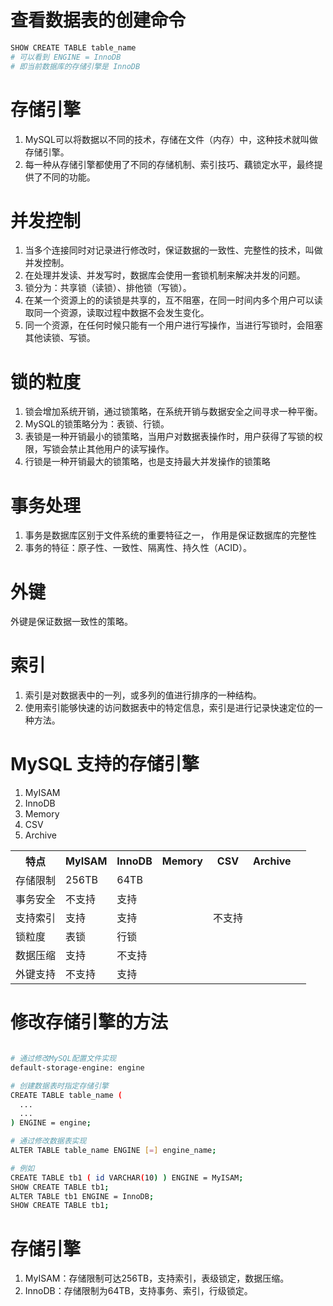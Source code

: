 # 查看数据表的创建命令
``` bash
SHOW CREATE TABLE table_name
# 可以看到 ENGINE = InnoDB
# 即当前数据库的存储引擎是 InnoDB
```

# 存储引擎
1. MySQL可以将数据以不同的技术，存储在文件（内存）中，这种技术就叫做存储引擎。
2. 每一种从存储引擎都使用了不同的存储机制、索引技巧、藕锁定水平，最终提供了不同的功能。

# 并发控制
1. 当多个连接同时对记录进行修改时，保证数据的一致性、完整性的技术，叫做并发控制。
2. 在处理并发读、并发写时，数据库会使用一套锁机制来解决并发的问题。
3. 锁分为：共享锁（读锁）、排他锁（写锁）。
4. 在某一个资源上的的读锁是共享的，互不阻塞，在同一时间内多个用户可以读取同一个资源，读取过程中数据不会发生变化。
5. 同一个资源，在任何时候只能有一个用户进行写操作，当进行写锁时，会阻塞其他读锁、写锁。

# 锁的粒度
1. 锁会增加系统开销，通过锁策略，在系统开销与数据安全之间寻求一种平衡。
2. MySQL的锁策略分为：表锁、行锁。
3. 表锁是一种开销最小的锁策略，当用户对数据表操作时，用户获得了写锁的权限，写锁会禁止其他用户的读写操作。
4. 行锁是一种开销最大的锁策略，也是支持最大并发操作的锁策略

# 事务处理
1. 事务是数据库区别于文件系统的重要特征之一， 作用是保证数据库的完整性
2. 事务的特征：原子性、一致性、隔离性、持久性（ACID）。

# 外键
外键是保证数据一致性的策略。

# 索引
1. 索引是对数据表中的一列，或多列的值进行排序的一种结构。
2. 使用索引能够快速的访问数据表中的特定信息，索引是进行记录快速定位的一种方法。

# MySQL 支持的存储引擎
1. MyISAM
2. InnoDB
3. Memory
4. CSV
5. Archive
<table>
  <tr>
    <th>特点</th><th>MyISAM</th><th>InnoDB</th><th>Memory</th><th>CSV</th><th>Archive</th>
  </tr>
  <tr>
    <td>存储限制</td>
    <td>256TB</td>
    <td>64TB</td></td><td></td><td></td><td></td>
  </tr>
  <tr>
    <td>事务安全</td>
    <td>不支持</td>
    <td>支持</td></td><td></td><td></td><td></td>
  </tr>
  <tr>
    <td>支持索引</td>
    <td>支持</td>
    <td>支持</td></td><td></td><td>不支持</td><td></td>
  </tr>
  <tr>
    <td>锁粒度</td>
    <td>表锁</td>
    <td>行锁</td></td><td></td><td></td><td></td>
  </tr>
  <tr>
    <td>数据压缩</td>
    <td>支持</td>
    <td>不支持</td></td><td></td><td></td><td></td>
  </tr>
  <tr>
    <td>外键支持</td>
    <td>不支持</td>
    <td>支持</td><td></td><td></td><td></td><td></td>
  </tr>
</table>

# 修改存储引擎的方法
``` bash

# 通过修改MySQL配置文件实现
default-storage-engine: engine

# 创建数据表时指定存储引擎
CREATE TABLE table_name (
  ...
  ...
) ENGINE = engine;

# 通过修改数据表实现
ALTER TABLE table_name ENGINE [=] engine_name;

# 例如
CREATE TABLE tb1 ( id VARCHAR(10) ) ENGINE = MyISAM;
SHOW CREATE TABLE tb1;
ALTER TABLE tb1 ENGINE = InnoDB;
SHOW CREATE TABLE tb1;
```

# 存储引擎
1. MyISAM：存储限制可达256TB，支持索引，表级锁定，数据压缩。
2. InnoDB：存储限制为64TB，支持事务、索引，行级锁定。